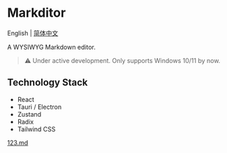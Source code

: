 # Markditor

English | [简体中文](./README.zh-CN.mdss)

A WYSIWYG Markdown editor.

> ⚠️ Under active development. Only supports Windows 10/11 by now.

## Technology Stack

- React
- Tauri / Electron
- Zustand
- Radix
- Tailwind CSS

[123.md](./test/123.md)
